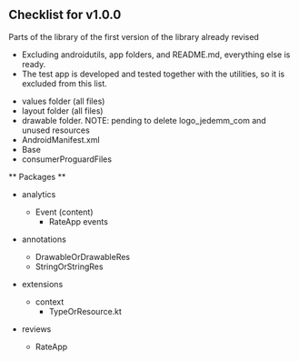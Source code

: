 ## Checklist for v1.0.0

Parts of the library of the first version of the library already revised

* Excluding androidutils, app folders, and README.md, everything else is ready.
* The test app is developed and tested together with the utilities, so it is excluded from this list.

- values folder (all files)
- layout folder (all files)
- drawable folder. NOTE: pending to delete logo_jedemm_com and unused resources
- AndroidManifest.xml
- Base
- consumerProguardFiles

** Packages **

- analytics
  - Event (content)
    - RateApp events

- annotations
  - DrawableOrDrawableRes
  - StringOrStringRes

- extensions
  - context
    - TypeOrResource.kt

- reviews
  - RateApp
